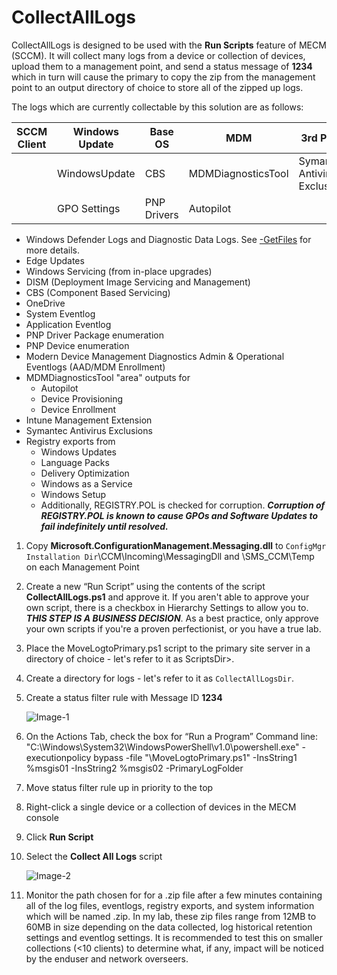 # CollectAllLogs

CollectAllLogs is designed to be used with the **Run Scripts** feature of MECM (SCCM). It will collect many logs from a device or collection of devices, upload them to
a management point, and send a status message of **1234** which in turn will cause the primary to copy the zip from the management point to an output directory of choice to store all of the zipped up logs.

The logs which are currently collectable by this solution are as follows:

| SCCM Client | Windows Update | Base OS | MDM | 3rd Party |
|-------------|----------------|---------|-----|-----------|
|             |WindowsUpdate   |CBS | MDMDiagnosticsTool | Symantec Antivirus Exclusions |
| |GPO Settings |PNP Drivers | Autopilot | |

- Windows Defender Logs and Diagnostic Data Logs.  See [-GetFiles](https://docs.microsoft.com/en-us/windows/security/threat-protection/microsoft-defender-antivirus/collect-diagnostic-data) for more details.
- Edge Updates
- Windows Servicing (from in-place upgrades)
- DISM (Deployment Image Servicing and Management)
- CBS (Component Based Servicing)
- OneDrive
- System Eventlog
- Application Eventlog
- PNP Driver Package enumeration
- PNP Device enumeration
- Modern Device Management Diagnostics Admin & Operational Eventlogs (AAD/MDM Enrollment)
- MDMDiagnosticsTool "area" outputs for
  - Autopilot
  - Device Provisioning
  - Device Enrollment
- Intune Management Extension
- Symantec Antivirus Exclusions
- Registry exports from
  - Windows Updates
  - Language Packs
  - Delivery Optimization
  - Windows as a Service
  - Windows Setup
  - Additionally, REGISTRY.POL is checked for corruption.  ***Corruption of REGISTRY.POL is known to cause GPOs and Software Updates to fail indefinitely until resolved.***

1. Copy **Microsoft.ConfigurationManagement.Messaging.dll** to `ConfigMgr Installation Dir`\CCM\Incoming\MessagingDll and \SMS_CCM\Temp on each Management Point
2. Create a new “Run Script” using the contents of the script **CollectAllLogs.ps1** and approve it. If you aren't able to approve your own script, there is a checkbox in Hierarchy Settings to allow you to. ***THIS STEP IS A BUSINESS DECISION***. As a best practice, only approve your own scripts if you're a proven perfectionist, or you have a true lab.
3. Place the MoveLogtoPrimary.ps1 script to the primary site server in a directory of choice - let's refer to it as ScriptsDir>.
4. Create a directory for logs - let's refer to it as `CollectAllLogsDir`.
5. Create a status filter rule with Message ID **1234**

   ![Image-1](https://rimcoblob.blob.core.windows.net/blogimg/CollectAllLogs/img1.png "Image-1")

6. On the Actions Tab, check the box for “Run a Program”
   Command line:
   "C:\Windows\System32\WindowsPowerShell\v1.0\powershell.exe" -executionpolicy bypass -file "<ScriptsDir>\MoveLogtoPrimary.ps1" -InsString1 %msgis01 -InsString2 %msgis02 -PrimaryLogFolder <CollectAllLogsDir>
7. Move status filter rule up in priority to the top
8. Right-click a single device or a collection of devices in the MECM console
9. Click **Run Script**
10. Select the **Collect All Logs** script

    ![Image-2](https://rimcoblob.blob.core.windows.net/blogimg/CollectAllLogs/img2.png "Image-2")

11. Monitor the path chosen for <CollectAllLogsDir> for a .zip file after a few minutes containing all of the log files, eventlogs, registry exports, and system information which will be named <ComputerNameMM-DD-YYYY>.zip.  In my lab, these zip files range from 12MB to 60MB in size depending on the data collected, log historical retention settings and eventlog settings.  It is recommended to test this on smaller collections (<10 clients) to determine what, if any, impact will be noticed by the enduser and network overseers.
